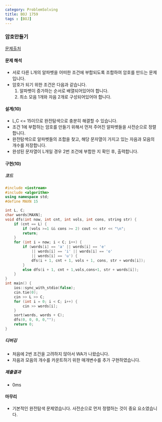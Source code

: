 ```yaml
---
category: ProblemSolving
title: BOJ 1759
tags : [BOJ]
---
```

### 암호만들기
[문제출처](https://www.acmicpc.net/problem/1759)

#### 문제 해석
 - 서로 다른 L개의 알파벳을 어떠한 조건에 부합되도록 조합하여 암호를 만드는 문제입니다.
 - 암호가 되기 위한 조건은 다음과 같습니다.  
   1. 알파벳이 증가하는 순서로 배열되어있어야 합니다.
   2. 최소 모음 1개와 자음 2개로 구성되어있어야 합니다.
      
#### 설계(10)
 - L,C <= 15이므로 완전탐색으로 충분히 해결할 수 있습니다.
 - 조건 1에 부합하는 암호를 만들기 위해서 먼저 주어진 알파벳들을 사전순으로 정렬합니다.
 - 완전탐색으로 알파벳들의 조합을 찾고, 해당 문자열이 가지고 있는 자음과 모음의 개수를 저장합니다.
 - 완성된 문자열이 L개일 경우 2번 조건에 부합한 지 확인 후, 출력합니다.
    
#### 구현(10)

##### 코드
```cpp
#include <iostream>
#include <algorithm>
using namespace std;
#define MAXN 15

int L, C;
char words[MAXN];
void dfs(int now, int cnt, int vols, int cons, string str) {
	if (cnt == L) {
		if (vols >=1 && cons >= 2) cout << str << "\n";
		return;
	}
	for (int i = now; i < C; i++) {
		if (words[i] == 'a' || words[i] == 'e'
			|| words[i] == 'i' || words[i] == 'o'
			|| words[i] == 'u') {
			dfs(i + 1, cnt + 1, vols + 1, cons, str + words[i]);
		}
		else dfs(i + 1, cnt + 1,vols,cons+1, str + words[i]);
	}
}
int main() {
	ios::sync_with_stdio(false);
	cin.tie(0);
	cin >> L >> C;
	for (int i = 0; i < C; i++) {
		cin >> words[i];
	}
	sort(words, words + C);
	dfs(0, 0, 0, 0,"");
	return 0;
}
```
##### 디버깅   
 - 처음에 2번 조건을 고려하지 않아서 WA가 나왔습니다.
 - 자음과 모음의 개수를 카운트하기 위한 매개변수를 추가 구현하였습니다.
      
##### 제출결과
 - 0ms
 
#### 마무리
 - 기본적인 완전탐색 문제였습니다. 사전순으로 먼저 정렬하는 것이 중요 요소였습니다.
